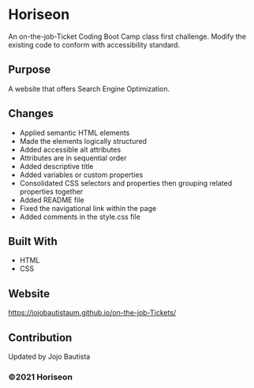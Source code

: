 # Horiseon 
An on-the-job-Ticket Coding Boot Camp class first challenge.
Modify the existing code to conform with accessibility standard.

## Purpose
A website that offers Search Engine Optimization. 

## Changes
* Applied semantic HTML elements
* Made the elements logically structured
* Added accessible alt attributes
* Attributes are in sequential order
* Added descriptive title
* Added variables or custom properties
* Consolidated CSS selectors and properties then grouping related properties together
* Added README file
* Fixed the navigational link within the page
* Added comments in the style.css file

## Built With
* HTML
* CSS

## Website
https://jojobautistaum.github.io/on-the-job-Tickets/

## Contribution
Updated by Jojo Bautista

### ©️2021 Horiseon
